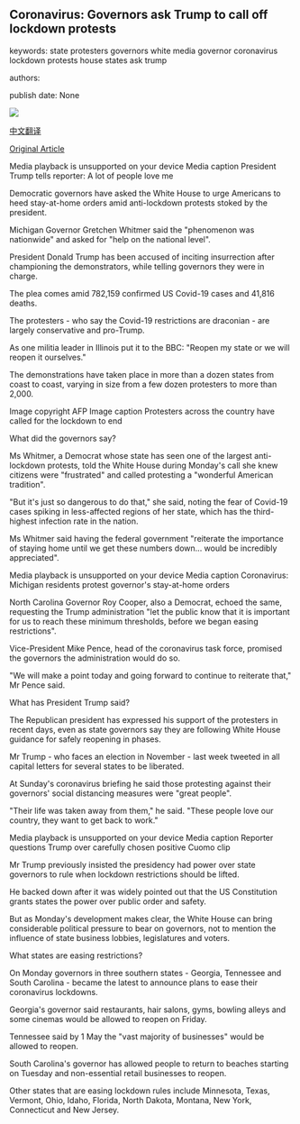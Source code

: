 ## Coronavirus: Governors ask Trump to call off lockdown protests

keywords: state protesters governors white media governor coronavirus lockdown protests house states ask trump

authors: 

publish date: None

![](https://ichef.bbci.co.uk/images/ic/1024x576/p08b1n76.jpg)

[中文翻译](Coronavirus%3A%20Governors%20ask%20Trump%20to%20call%20off%20lockdown%20protests_zh.md)

[Original Article](https://www.bbc.com/news/world-us-canada-52363318)

Media playback is unsupported on your device Media caption President Trump tells reporter: A lot of people love me

Democratic governors have asked the White House to urge Americans to heed stay-at-home orders amid anti-lockdown protests stoked by the president.

Michigan Governor Gretchen Whitmer said the "phenomenon was nationwide" and asked for "help on the national level".

President Donald Trump has been accused of inciting insurrection after championing the demonstrators, while telling governors they were in charge.

The plea comes amid 782,159 confirmed US Covid-19 cases and 41,816 deaths.

The protesters - who say the Covid-19 restrictions are draconian - are largely conservative and pro-Trump.

As one militia leader in Illinois put it to the BBC: "Reopen my state or we will reopen it ourselves."

The demonstrations have taken place in more than a dozen states from coast to coast, varying in size from a few dozen protesters to more than 2,000.

Image copyright AFP Image caption Protesters across the country have called for the lockdown to end

What did the governors say?

Ms Whitmer, a Democrat whose state has seen one of the largest anti-lockdown protests, told the White House during Monday's call she knew citizens were "frustrated" and called protesting a "wonderful American tradition".

"But it's just so dangerous to do that," she said, noting the fear of Covid-19 cases spiking in less-affected regions of her state, which has the third-highest infection rate in the nation.

Ms Whitmer said having the federal government "reiterate the importance of staying home until we get these numbers down... would be incredibly appreciated".

Media playback is unsupported on your device Media caption Coronavirus: Michigan residents protest governor's stay-at-home orders

North Carolina Governor Roy Cooper, also a Democrat, echoed the same, requesting the Trump administration "let the public know that it is important for us to reach these minimum thresholds, before we began easing restrictions".

Vice-President Mike Pence, head of the coronavirus task force, promised the governors the administration would do so.

"We will make a point today and going forward to continue to reiterate that," Mr Pence said.

What has President Trump said?

The Republican president has expressed his support of the protesters in recent days, even as state governors say they are following White House guidance for safely reopening in phases.

Mr Trump - who faces an election in November - last week tweeted in all capital letters for several states to be liberated.

At Sunday's coronavirus briefing he said those protesting against their governors' social distancing measures were "great people".

"Their life was taken away from them," he said. "These people love our country, they want to get back to work."

Media playback is unsupported on your device Media caption Reporter questions Trump over carefully chosen positive Cuomo clip

Mr Trump previously insisted the presidency had power over state governors to rule when lockdown restrictions should be lifted.

He backed down after it was widely pointed out that the US Constitution grants states the power over public order and safety.

But as Monday's development makes clear, the White House can bring considerable political pressure to bear on governors, not to mention the influence of state business lobbies, legislatures and voters.

What states are easing restrictions?

On Monday governors in three southern states - Georgia, Tennessee and South Carolina - became the latest to announce plans to ease their coronavirus lockdowns.

Georgia's governor said restaurants, hair salons, gyms, bowling alleys and some cinemas would be allowed to reopen on Friday.

Tennessee said by 1 May the "vast majority of businesses" would be allowed to reopen.

South Carolina's governor has allowed people to return to beaches starting on Tuesday and non-essential retail businesses to reopen.

Other states that are easing lockdown rules include Minnesota, Texas, Vermont, Ohio, Idaho, Florida, North Dakota, Montana, New York, Connecticut and New Jersey.